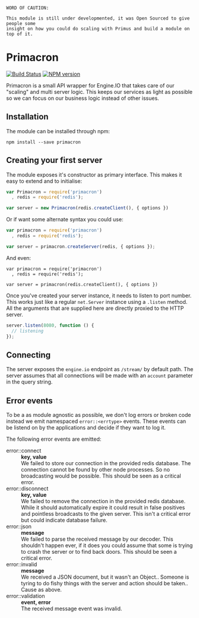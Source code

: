 ```
WORD OF CAUTION:

This module is still under developmented, it was Open Sourced to give people some
insight on how you could do scaling with Primus and build a module on top of it.
```

# Primacron

[![Build Status](https://travis-ci.org/observing/primacron.png)](https://travis-ci.org/observing/primacron)
[![NPM version](https://badge.fury.io/js/primacron.png)](http://badge.fury.io/js/primacron)

Primacron is a small API wrapper for Engine.IO that takes care of our "scaling" and
multi server logic. This keeps our services as light as possible so we can focus
on our business logic instead of other issues.

## Installation

The module can be installed through npm:

```
npm install --save primacron
```

## Creating your first server

The module exposes it's constructor as primary interface. This makes it easy to
extend and to initialise:

```js
var Primacron = require('primacron')
  , redis = require('redis');

var server = new Primacron(redis.createClient(), { options })
```

Or if want some alternate syntax you could use:

```js
var primacron = require('primacron')
  , redis = require('redis');

var server = primacron.createServer(redis, { options });
```

And even:

```
var primacron = require('primacron')
  , redis = require('redis');

var server = primacron(redis.createClient(), { options })
```

Once you've created your server instance, it needs to listen to port number.
This works just like a regular `net.Server` instance using a `.listen` method.
All the arguments that are supplied here are directly proxied to the HTTP
server.

```js
server.listen(8080, function () {
  // listening
});
```

## Connecting

The server exposes the `engine.io` endpoint as `/stream/` by default path. The
server assumes that all connections will be made with an `account` parameter in
the query string.

## Error events

To be a as module agnostic as possible, we don't log errors or broken code
instead we emit namespaced `error::<errtype>` events. These events can be
listend on by the applications and decide if they want to log it.

The following error events are emitted:

<dl>
  <dt>error::connect</dt>
  <dd><strong>key, value</strong></dd>
  <dd>
    We failed to store our connection in the provided redis database. The
    connection cannot be found by other node processes. So no broadcasting would
    be possible. This should be seen as a critical error.
  </dd>

  <dt>error::disconnect</dt>
  <dd><strong>key, value</strong></dd>
  <dd>
    We failed to remove the connection in the provided redis database. While it
    should automatically expire it could result in false positives and pointless
    broadcasts to the given server. This isn't a critical error but could
    indicate database failure.
  </dd>

  <dt>error::json</dt>
  <dd><strong>message</strong></dd>
  <dd>
    We failed to parse the received message by our decoder. This shouldn't
    happen ever, if it does you could assume that some is trying to crash the
    server or to find back doors. This should be seen a critical error.
  </dd>

  <dt>error::invalid</dt>
  <dd><strong>message</strong></dd>
  <dd>
    We received a JSON document, but it wasn't an Object.. Someone is tyring to
    do fishy things with the server and action should be taken.. Cause as above.
  </dd>

  <dt>error::validation</dt>
  <dd><strong>event, error</strong></dd>
  <dd>
    The received message event was invalid.
  </dd>
</dl>
